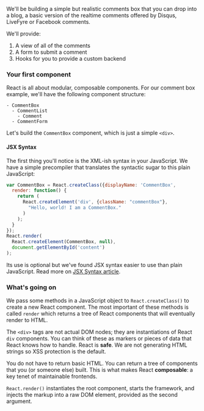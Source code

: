We'll be building a simple but realistic comments box that you can drop into a blog, a basic version of the realtime comments offered by Disqus, LiveFyre or Facebook comments.

We'll provide:

1. A view of all of the comments
2. A form to submit a comment
3. Hooks for you to provide a custom backend

### Your first component

React is all about modular, composable components. For our comment box example, we'll have the following component structure:

```
- CommentBox
  - CommentList
    - Comment
  - CommentForm
```

Let's build the `CommentBox` component, which is just a simple `<div>`.

#### JSX Syntax

The first thing you'll notice is the XML-ish syntax in your JavaScript. We have a simple precompiler that translates the syntactic sugar to this plain JavaScript:

```javascript
var CommentBox = React.createClass({displayName: 'CommentBox',
  render: function() {
    return (
      React.createElement('div', {className: "commentBox"},
        "Hello, world! I am a CommentBox."
      )
    );
  }
});
React.render(
  React.createElement(CommentBox, null),
  document.getElementById('content')
);
```

Its use is optional but we've found JSX syntax easier to use than plain JavaScript. Read more on <a href="https://facebook.github.io/react/docs/jsx-in-depth.html" target="_blank">JSX Syntax article</a>.

### What's going on

We pass some methods in a JavaScript object to `React.createClass()` to create a new React component. The most important of these methods is called `render` 
which returns a tree of React components that will eventually render to HTML.

The `<div>` tags are not actual DOM nodes; they are instantiations of React `div` components. You can think of these as markers or pieces of data that React knows how to handle. 
React is **safe**. We are not generating HTML strings so XSS protection is the default.

You do not have to return basic HTML. You can return a tree of components that you (or someone else) built. This is what makes React **composable**: 
a key tenet of maintainable frontends.

`React.render()` instantiates the root component, starts the framework, and injects the markup into a raw DOM element, provided as the second argument.